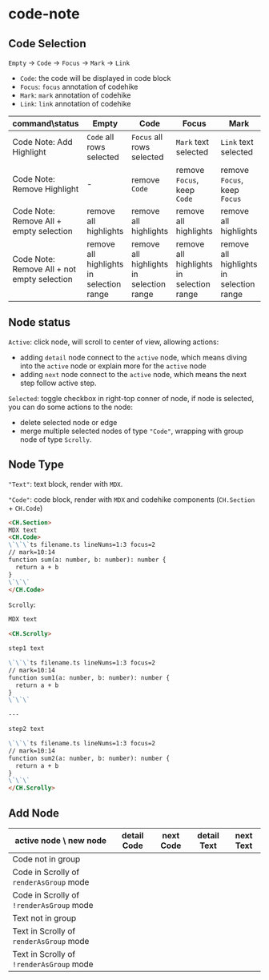 # code-note

## Code Selection

`Empty` -> `Code` -> `Focus` -> `Mark` -> `Link` 

- `Code`: the code will be displayed in code block
- `Focus`: `focus` annotation of codehike
- `Mark`: `mark` annotation of codehike
- `Link`: `link` annotation of codehike


| command\status                               | Empty                                     | Code                                      | Focus                                     | Mark                                      | Link                                      |
|----------------------------------------------|-------------------------------------------|-------------------------------------------|-------------------------------------------|-------------------------------------------|-------------------------------------------|
| Code Note: Add Highlight                     | `Code` all rows selected                  | `Focus` all rows selected                 | `Mark` text selected                      | `Link` text selected                      | -                                         |
| Code Note: Remove Highlight                  | -                                         | remove `Code`                             | remove `Focus`, keep `Code`               | remove `Focus`, keep `Focus`              | remove `Mark`, keep `Focus`               |
| Code Note: Remove All  + empty selection     | remove all highlights                     | remove all highlights                     | remove all highlights                     | remove all highlights                     | remove all highlights                     |
| Code Note: Remove All  + not empty selection | remove all highlights  in selection range | remove all highlights  in selection range | remove all highlights  in selection range | remove all highlights  in selection range | remove all highlights  in selection range |

## Node status

`Active`: click node, will scroll to center of view, allowing actions:

- adding `detail` node connect to the  `active` node, which means diving into the `active` node or explain more for the `active` node
- adding `next` node connect to the `active` node, which means the next step follow active step.

`Selected`: toggle checkbox in right-top conner of node, if node is selected, you can do some actions to the node:

- delete selected node or edge
- merge multiple selected  nodes of type `"Code"`, wrapping with group node of type `Scrolly`.

## Node Type

`"Text"`: text block, render with `MDX`.

`"Code"`: code block, render with `MDX` and codehike components (`CH.Section` + `CH.Code`)

```md
<CH.Section>
MDX text
<CH.Code>
\`\`\`ts filename.ts lineNums=1:3 focus=2
// mark=10:14
function sum(a: number, b: number): number {
  return a + b
}
\`\`\`
</CH.Code>
```

`Scrolly`: 

```md
MDX text

<CH.Scrolly>

step1 text

\`\`\`ts filename.ts lineNums=1:3 focus=2
// mark=10:14
function sum1(a: number, b: number): number {
  return a + b
}
\`\`\`

---

step2 text

\`\`\`ts filename.ts lineNums=1:3 focus=2
// mark=10:14
function sum2(a: number, b: number): number {
  return a + b
}
\`\`\`
</CH.Scrolly>
```
## Add Node

|active node \ new node| detail Code | next Code | detail Text | next Text|
|--|--|--|--|--|
|Code not in group|
|Code in Scrolly of `renderAsGroup` mode|
|Code in Scrolly of `!renderAsGroup` mode|
|Text not in group|
|Text in Scrolly of `renderAsGroup` mode|
|Text in Scrolly of `!renderAsGroup` mode|



